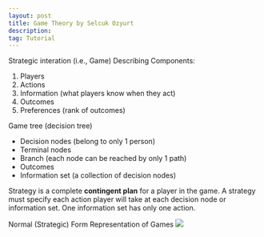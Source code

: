 ```yaml
---
layout: post
title: Game Theory by Selcuk Ozyurt
description: 
tag: Tutorial
---
```


Strategic interation (i.e., Game) Describing Components:
1. Players
2. Actions
3. Information (what players know when they act)
4. Outcomes
5. Preferences (rank of outcomes)

Game tree (decision tree)
* Decision nodes (belong to only 1 person)
* Terminal nodes
* Branch (each node can be reached by only 1 path)
* Outcomes
* Information set (a collection of decision nodes)

Strategy is a complete **contingent plan** for a player in the game. A strategy must specify each action player will take at each decision node or information set. One information set has only one action.

Normal (Strategic) Form Representation of Games
![](https://policonomics.com/wp-content/uploads/2016/02/Strategic-form-sequential.jpg)





